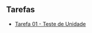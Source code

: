 ## Tarefas

* [Tarefa 01 - Teste de Unidade](https://github.com/renatak12/bsi-tasks/blob/master/softwaretesting/20222/tarefas/tarefa01.md)
